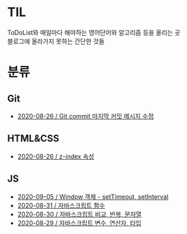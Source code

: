 # TIL

ToDoList와 매일마다 해야하는 영어단어와 알고리즘 등을 올리는 곳<br>
블로그에 올라가지 못하는 간단한 것들

# 분류

## Git

- [2020-08-26 / Git commit 마지막 커밋 메시지 수정](https://kimmy100b.github.io/git/2020/08/26/git/)

## HTML&CSS

- [2020-08-26 / z-index 속성](https://github.com/kimmy100b/TIL/blob/master/HTML%26CSS/20200826.md)

## JS

- [2020-09-05 / Window 객체 - setTimeout, setInterval](https://github.com/kimmy100b/TIL/blob/master/JS/20200905.md)
- [2020-08-31 / 자바스크립트 함수](https://github.com/kimmy100b/TIL/blob/master/JS/20200831.md)
- [2020-08-30 / 자바스크립트 비교, 반복, 문자열](https://github.com/kimmy100b/TIL/blob/master/JS/20200830.md)
- [2020-08-29 / 자바스크립트 변수, 연산자, 타입](https://github.com/kimmy100b/TIL/blob/master/JS/20200829.md)
